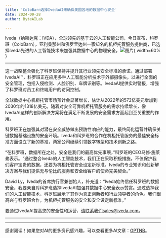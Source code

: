 ```yaml
---
title: 'ColoBarn选择IvedaAI来确保美国各地的数据中心安全'
date: 2024-09-28
author: ByteAILab

---
```


Iveda（纳斯达克：IVDA），全球领先的基于云的人工智能公司，今日宣布，科罗班（ColoBarn），亚利桑那州和佛罗里达州一家知名的机柜托管服务提供商，已选择Iveda先进的人工智能技术来加强其数据中心的物理安全。![图片](https://ai-techpark.com/wp-content/uploads/2024/09/ColoBarn-960x540.jpg){ width=60% }

---
这一战略整合强化了科罗班保持并提升其行业领先安全标准的承诺。通过部署IvedaAI™，科罗班正在应用多种人工智能分析技术于外部摄像头，以进行全面的安全管理，包括入侵检测、人脸识别、车牌识别等。IvedaAI提供实时警报，增强了科罗班对员工和终端用户的访问控制。

全球数据中心机柜托管市场预计会显著增长，估计从2022年的572亿美元增加到2030年的1318亿美元。随着对安全可靠机柜托管服务的需求持续增长，像IvedaAI这样的创新解决方案将在满足不断发展的安全需求方面起到至关重要的作用。

科罗班正在加强其对潜在安全威胁做出预防性响应的能力，最终简化运营并确保关键数据基础设施的安全环境。Iveda和科罗班的合作在机柜托管服务的最佳安全标准方面设立了新的基准，两家公司继续引领数字转型和技术创新之路。

“在科罗班，数据所在之处，安全是我们的最高优先事项，”科罗班的CEO马修·施莱弗表示。“通过整合Iveda的人工智能技术，我们正在采取积极措施，不仅保护我们客户宝贵的数据，还要为机柜托管安全设定新标准。Iveda的专业知识和创新解决方案与我们提供无与伦比的服务和安全给客户的使命完美契合。”

David Ly，Iveda的首席执行官兼创始人，补充道：“Iveda始终信任科罗班的数据安全，我要亲自对科罗班选择IvedaAI加强其数据中心安全表示赞赏。通过选择我们的人工智能技术，科罗班展示了其作为真正创新者和行业领导者的角色。我们很高兴与科罗班合作，为机柜托管服务的安全和安全设定新标准。”

要通过IvedaAI提高您的安全性和运营，请联系我们sales@iveda.com。

---
---
感谢阅读！如果您对AI的更多资讯感兴趣，可以查看更多AI文章：[GPTNB](https://gptnb.com)。